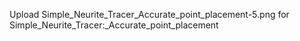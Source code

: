 Upload Simple_Neurite_Tracer_Accurate_point_placement-5.png for Simple_Neurite_Tracer:_Accurate_point_placement
